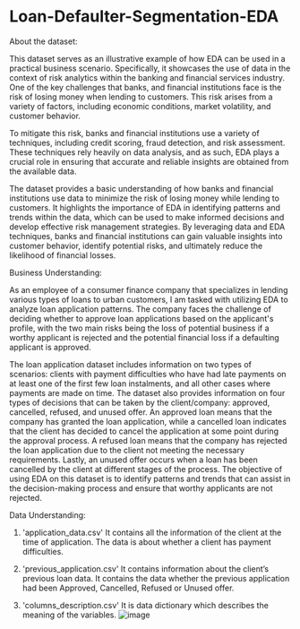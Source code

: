 # Loan-Defaulter-Segmentation-EDA

About the dataset:

This dataset serves as an illustrative example of how EDA can be used in a practical business scenario. Specifically, it showcases the use of data in the context of risk analytics within the banking and financial services industry. One of the key challenges that banks, and financial institutions face is the risk of losing money when lending to customers. This risk arises from a variety of factors, including economic conditions, market volatility, and customer behavior.

To mitigate this risk, banks and financial institutions use a variety of techniques, including credit scoring, fraud detection, and risk assessment. These techniques rely heavily on data analysis, and as such, EDA plays a crucial role in ensuring that accurate and reliable insights are obtained from the available data.

The dataset provides a basic understanding of how banks and financial institutions use data to minimize the risk of losing money while lending to customers. It highlights the importance of EDA in identifying patterns and trends within the data, which can be used to make informed decisions and develop effective risk management strategies. By leveraging data and EDA techniques, banks and financial institutions can gain valuable insights into customer behavior, identify potential risks, and ultimately reduce the likelihood of financial losses.

Business Understanding:

As an employee of a consumer finance company that specializes in lending various types of loans to urban customers, I am tasked with utilizing EDA to analyze loan application patterns. The company faces the challenge of deciding whether to approve loan applications based on the applicant's profile, with the two main risks being the loss of potential business if a worthy applicant is rejected and the potential financial loss if a defaulting applicant is approved.

The loan application dataset includes information on two types of scenarios: clients with payment difficulties who have had late payments on at least one of the first few loan instalments, and all other cases where payments are made on time.
The dataset also provides information on four types of decisions that can be taken by the client/company: approved, cancelled, refused, and unused offer. An approved loan means that the company has granted the loan application, while a cancelled loan indicates that the client has decided to cancel the application at some point during the approval process. A refused loan means that the company has rejected the loan application due to the client not meeting the necessary requirements. Lastly, an unused offer occurs when a loan has been cancelled by the client at different stages of the process. The objective of using EDA on this dataset is to identify patterns and trends that can assist in the decision-making process and ensure that worthy applicants are not rejected.

Data Understanding:

1. 'application_data.csv'
It contains all the information of the client at the time of application. The data is about whether a client has payment difficulties.

2. 'previous_application.csv'
It contains information about the client’s previous loan data. It contains the data whether the previous application had been Approved, Cancelled, Refused or Unused offer.

3. 'columns_description.csv'
It is data dictionary which describes the meaning of the variables.
![image](https://user-images.githubusercontent.com/15810457/232479759-b66adb2a-4fa2-4608-a3d9-279a749422dd.png)
